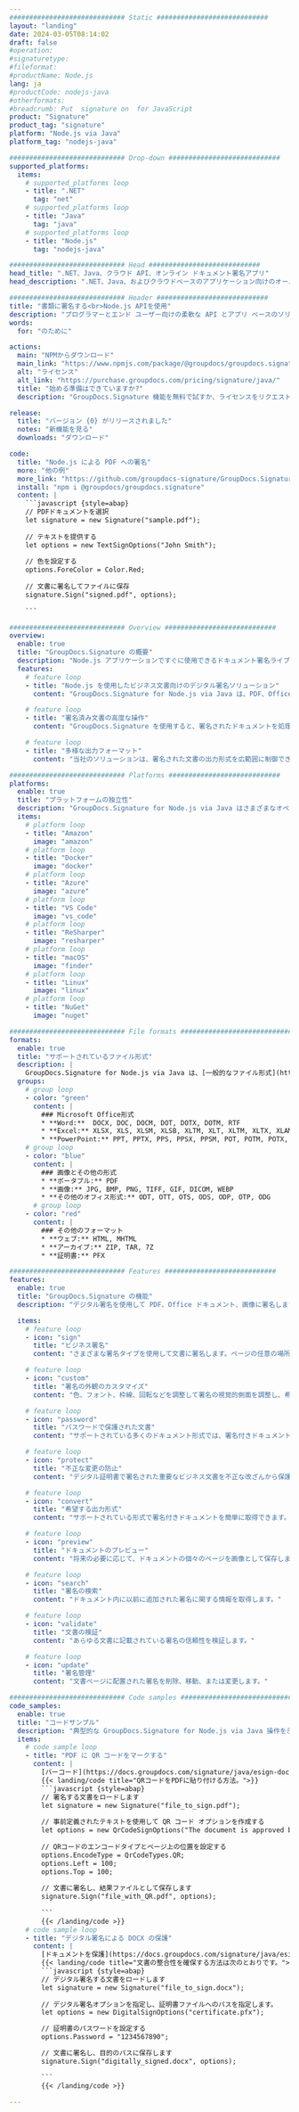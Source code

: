 ```yaml
---
############################# Static ############################
layout: "landing"
date: 2024-03-05T08:14:02
draft: false
#operation: 
#signaturetype: 
#fileformat: 
#productName: Node.js
lang: ja
#productCode: nodejs-java
#otherformats: 
#breadcrumb: Put  signature on  for JavaScript
product: "Signature"
product_tag: "signature"
platform: "Node.js via Java"
platform_tag: "nodejs-java"

############################# Drop-down ############################
supported_platforms:
  items:
    # supported_platforms loop
    - title: ".NET"
      tag: "net"
    # supported_platforms loop
    - title: "Java"
      tag: "java"
    # supported_platforms loop
    - title: "Node.js"
      tag: "nodejs-java"

############################# Head ############################
head_title: ".NET、Java、クラウド API、オンライン ドキュメント署名アプリ"
head_description: ".NET、Java、およびクラウドベースのアプリケーション向けのオールインワンのドキュメント電子署名ソリューションを入手してください。シンプルなドラッグ アンド ドロップ機能を使用して、一般的なドキュメント形式にオンラインで署名する"

############################# Header ############################
title: "書類に署名する<br>Node.js APIを使用"
description: "プログラマーとエンド ユーザー向けの柔軟な API とアプリ ベースのソリューションを使用して、任意のプラットフォームでデジタル ドキュメントと画像に署名します。"
words:
  for: "のために"

actions:
  main: "NPMからダウンロード"
  main_link: "https://www.npmjs.com/package/@groupdocs/groupdocs.signature/"
  alt: "ライセンス"
  alt_link: "https://purchase.groupdocs.com/pricing/signature/java/"
  title: "始める準備はできていますか?"
  description: "GroupDocs.Signature 機能を無料で試すか、ライセンスをリクエストしてください"

release:
  title: "バージョン {0} がリリースされました"
  notes: "新機能を見る"
  downloads: "ダウンロード"

code:
  title: "Node.js による PDF への署名"
  more: "他の例"
  more_link: "https://github.com/groupdocs-signature/GroupDocs.Signature-for-Node.js-via-Java/"
  install: "npm i @groupdocs/groupdocs.signature"
  content: |
    ```javascript {style=abap}   
    // PDFドキュメントを選択
    let signature = new Signature("sample.pdf");
    
    // テキストを提供する
    let options = new TextSignOptions("John Smith");
    
    // 色を設定する
    options.ForeColor = Color.Red;
    
    // 文書に署名してファイルに保存
    signature.Sign("signed.pdf", options);
    
    ```

############################# Overview ############################
overview:
  enable: true
  title: "GroupDocs.Signature の概要"
  description: "Node.js アプリケーションですぐに使用できるドキュメント署名ライブラリ"
  features:
    # feature loop
    - title: "Node.js を使用したビジネス文書向けのデジタル署名ソリューション"
      content: "GroupDocs.Signature for Node.js via Java は、PDF、Office ドキュメント、画像に対するデジタル署名オプションの包括的なセットを提供します。テキスト、バーコード、画像、デジタル証明書、メタデータが利用可能です。合理化されたドキュメント処理により、効率が確実に高まります。"

    # feature loop
    - title: "署名済み文書の高度な操作"
      content: "GroupDocs.Signature を使用すると、署名されたドキュメントを処理できます。さまざまな基準を使用して署名を検索および検証します。さらに、詳細な文書情報を抽出したり、ページのプレビュー画像を生成したりできます。"

    # feature loop
    - title: "多様な出力フォーマット"
      content: "当社のソリューションは、署名された文書の出力形式を広範囲に制御できます。任意のページに署名を正確に配置し、外観をカスタマイズします。署名されたドキュメントをサポートされている多数の形式で保存し、オプションでパスワードで保護します。"

############################# Platforms ############################
platforms:
  enable: true
  title: "プラットフォームの独立性"
  description: "GroupDocs.Signature for Node.js via Java はさまざまなオペレーティング システムでドキュメント処理を実行します"
  items:
    # platform loop
    - title: "Amazon"
      image: "amazon"
    # platform loop
    - title: "Docker"
      image: "docker"
    # platform loop
    - title: "Azure"
      image: "azure"
    # platform loop
    - title: "VS Code"
      image: "vs_code"
    # platform loop
    - title: "ReSharper"
      image: "resharper"
    # platform loop
    - title: "macOS"
      image: "finder"
    # platform loop
    - title: "Linux"
      image: "linux"
    # platform loop
    - title: "NuGet"
      image: "nuget"

############################# File formats ############################
formats:
  enable: true
  title: "サポートされているファイル形式"
  description: |
    GroupDocs.Signature for Node.js via Java は、[一般的なファイル形式](https://docs.groupdocs.com/signature/java/supported-document-formats/) の操作を容易にします。
  groups:
    # group loop
    - color: "green"
      content: |
        ### Microsoft Office形式
        * **Word:**  DOCX, DOC, DOCM, DOT, DOTX, DOTM, RTF
        * **Excel:** XLSX, XLS, XLSM, XLSB, XLTM, XLT, XLTM, XLTX, XLAM, SXC, SpreadsheetML
        * **PowerPoint:** PPT, PPTX, PPS, PPSX, PPSM, POT, POTM, POTX, PPTM
    # group loop
    - color: "blue"
      content: |
        ### 画像とその他の形式
        * **ポータブル:** PDF
        * **画像:** JPG, BMP, PNG, TIFF, GIF, DICOM, WEBP
        * **その他のオフィス形式:** ODT, OTT, OTS, ODS, ODP, OTP, ODG
      # group loop
    - color: "red"
      content: |
        ### その他のフォーマット
        * **ウェブ:** HTML, MHTML
        * **アーカイブ:** ZIP, TAR, 7Z
        * **証明書:** PFX

############################# Features ############################
features:
  enable: true
  title: "GroupDocs.Signature の機能"
  description: "デジタル署名を使用して PDF、Office ドキュメント、画像に署名します"

  items:
    # feature loop
    - icon: "sign"
      title: "ビジネス署名"
      content: "さまざまな署名タイプを使用して文書に署名します。ページの任意の場所にデジタル署名を正確に配置します。"

    # feature loop
    - icon: "custom"
      title: "署名の外観のカスタマイズ"
      content: "色、フォント、枠線、回転などを調整して署名の視覚的側面を調整し、希望の結果を実現します。"

    # feature loop
    - icon: "password"
      title: "パスワードで保護された文書"
      content: "サポートされている多くのドキュメント形式では、署名付きドキュメントをパスワードで保護してセキュリティを強化します。"

    # feature loop
    - icon: "protect"
      title: "不正な変更の防止"
      content: "デジタル証明書で署名された重要なビジネス文書を不正な改ざんから保護します。"

    # feature loop
    - icon: "convert"
      title: "希望する出力形式"
      content: "サポートされている形式で署名付きドキュメントを簡単に取得できます。 MS Word ドキュメントを PDF 形式に簡単に変換します。"

    # feature loop
    - icon: "preview"
      title: "ドキュメントのプレビュー"
      content: "将来の必要に応じて、ドキュメントの個々のページを画像として保存します。"

    # feature loop
    - icon: "search"
      title: "署名の検索"
      content: "ドキュメント内に以前に追加された署名に関する情報を取得します。"

    # feature loop
    - icon: "validate"
      title: "文書の検証"
      content: "あらゆる文書に記載されている署名の信頼性を検証します。"

    # feature loop
    - icon: "update"
      title: "署名管理"
      content: "文書ページに配置された署名を削除、移動、または変更します。"

############################# Code samples ############################
code_samples:
  enable: true
  title: "コードサンプル"
  description: "典型的な GroupDocs.Signature for Node.js via Java 操作を示す実例"
  items:
    # code sample loop
    - title: "PDF に QR コードをマークする"
      content: |
        [バーコード](https://docs.groupdocs.com/signature/java/esign-document-with-qr-code-signature/) を特定の PDF ドキュメント ページに組み込むと、ビジネス プロセスを効率化できます。 このセクションでは、GroupDocs.Signature for Node.js via Java を使用して QR コードを追加する例を示します。
        {{< landing/code title="QRコードをPDFに貼り付ける方法。">}}
        ```javascript {style=abap}
        // 署名する文書をロードします
        let signature = new Signature("file_to_sign.pdf");
        
        // 事前定義されたテキストを使用して QR コード オプションを作成する
        let options = new QrCodeSignOptions("The document is approved by John Smith");
        
        // QRコードのエンコードタイプとページ上の位置を設定する
        options.EncodeType = QrCodeTypes.QR;
        options.Left = 100;
        options.Top = 100;
            
        // 文書に署名し、結果ファイルとして保存します
        signature.Sign("file_with_QR.pdf", options);
        
        ```
        {{< /landing/code >}}
    # code sample loop
    - title: "デジタル署名による DOCX の保護"
      content: |
        [ドキュメントを保護](https://docs.groupdocs.com/signature/java/esign-document-with-digital-signature/) はデジタル証明書に基づく署名によって行われます。 デジタル署名は、ビジネス文書を内容の変更から保護します。
        {{< landing/code title="文書の整合性を確保する方法は次のとおりです。">}}
        ```javascript {style=abap}   
        // デジタル署名する文書をロードします
        let signature = new Signature("file_to_sign.docx");
        
        // デジタル署名オプションを指定し、証明書ファイルへのパスを指定します。
        let options = new DigitalSignOptions("certificate.pfx");

        // 証明書のパスワードを設定する
        options.Password = "1234567890";

        // 文書に署名し、目的のパスに保存します
        signature.Sign("digitally_signed.docx", options);

        ```
        {{< /landing/code >}}

---
```

